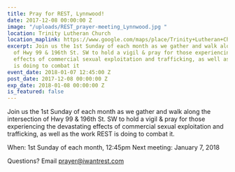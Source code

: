 ```yaml
---
title: Pray for REST, Lynnwood!
date: 2017-12-08 00:00:00 Z
image: "/uploads/REST_prayer-meeting_Lynnwood.jpg "
location: Trinity Lutheran Church
location_maplink: https://www.google.com/maps/place/Trinity+Lutheran+Church/@47.8214856,-122.3201787,17z/data=!3m1!4b1!4m5!3m4!1s0x54900531491393a1:0x7386201b23a64eb1!8m2!3d47.821482!4d-122.31799
excerpt: Join us the 1st Sunday of each month as we gather and walk along the intersection
  of Hwy 99 & 196th St. SW to hold a vigil & pray for those experiencing the devastating
  effects of commercial sexual exploitation and trafficking, as well as the work REST
  is doing to combat it
event_date: 2018-01-07 12:45:00 Z
post_date: 2017-12-08 00:00:00 Z
exp_date: 2018-01-08 00:00:00 Z
is_featured: false
---
```


Join us the 1st Sunday of each month as we gather and walk along the intersection of Hwy 99 & 196th St. SW to hold a vigil & pray for those experiencing the devastating effects of commercial sexual exploitation and trafficking, as well as the work REST is doing to combat it.

When: 1st Sunday of each month, 12:45pm
Next meeting: January 7, 2018

Questions? Email [prayer@iwantrest.com](mailto:prayer@iwantrest.com)